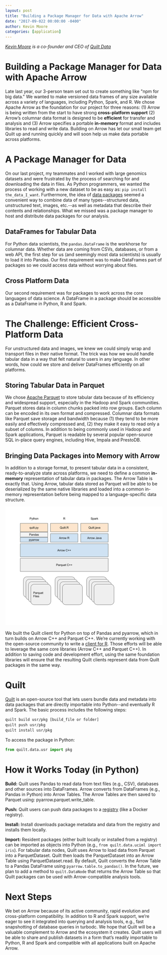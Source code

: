 ```yaml
---
layout: post
title: "Building a Package Manager for Data with Apache Arrow"
date: "2017-09-022 00:00:00 -0400"
author: Kevin Moore
categories: [application]
---
```

<!--
{% comment %}
Licensed to the Apache Software Foundation (ASF) under one or more
contributor license agreements.  See the NOTICE file distributed with
this work for additional information regarding copyright ownership.
The ASF licenses this file to you under the Apache License, Version 2.0
(the "License"); you may not use this file except in compliance with
the License.  You may obtain a copy of the License at

http://www.apache.org/licenses/LICENSE-2.0

Unless required by applicable law or agreed to in writing, software
distributed under the License is distributed on an "AS IS" BASIS,
WITHOUT WARRANTIES OR CONDITIONS OF ANY KIND, either express or implied.
See the License for the specific language governing permissions and
limitations under the License.
{% endcomment %}
-->

*[Kevin Moore][1] is a co-founder and CEO of [Quilt Data][2]*


Building a Package Manager for Data with Apache Arrow
========================
Late last year, our 3-person team set out to create something like "npm for big data." We wanted to make versioned data frames of any size available across a variety of languages, including Python, Spark, and R. We chose Apache Arrow as the foundation for our project for three reasons: (1) Arrow is being written from the start to have strong <b>cross-platform support</b> (2) Arrow’s columnar data format is designed to be <b>efficient</b> for transfer and analysis and (3) Arrow specifies a portable <b>in-memory</b> format and includes libraries to read and write data. Building on Arrow has let our small team get Quilt up and running quickly and will soon help us make data portable across platforms.

# A Package Manager for Data
On our last project, my teammates and I worked with large genomics datasets and were frustrated by the process of searching for and downloading the data in files. As Python programmers, we wanted the process of working with a new dataset to be as easy as: `pip install the_data_I_want`. Furthermore, the idea of [data packages][3] seemed a convenient way to combine data of many types--structured data, unstructured text, images, etc.--as well as metadata that describe their contents and relationships. What we missed was a package manager to host and distribute data packages for our analysis.

## DataFrames for Tabular Data
For Python data scientists, the `pandas.DataFrame` is the workhorse for columnar data. Whether data are coming from CSVs, databases, or from a web API, the first step for us (and seemingly most data scientists) is usually to load it into Pandas. Our first requirement was to make DataFrames part of packages so we could access data without worrying about files.

## Cross Platform Data
Our second requirement was for packages to work across the core languages of data science. A DataFrame in a package should be accessible as a DataFrame in Python, R and Spark.

# The Challenge: Efficient Cross-Platform Data
For unstructured data and images, we knew we could simply wrap and transport files in their native format. The trick was how we would handle tabular data in a way that felt natural to users in any language. In other words, how could we store and deliver DataFrames efficiently on all platforms.

## Storing Tabular Data in <b>Parquet</b>
We chose [Apache Parquet][4] to store tabular data because of its efficiency and widespread support, especially in the Hadoop and Spark communities. Parquet stores data in column chunks packed into row groups. Each column can be encoded in its own format and compressed. Columnar data formats like Parquet save storage and bandwidth because (1) they tend to be more easily and effectively compressed and, (2) they make it easy to read only a subset of columns.  In addition to being commonly used in Hadoop and Spark applications, Parquet is readable by several popular open-source SQL in-place query engines, including Hive, Impala and PrestoDB.

## Bringing Data Packages into Memory with <b>Arrow</b>
In addition to a storage format, to present tabular data in a consistent, ready-to-analyze state across platforms, we need to define a common <b>in-memory</b> representation of tabular data in packages. The Arrow Table is exactly that. Using Arrow, tabular data stored as Parquet will be able to be deserialized by the same native libraries and loaded into a common in-memory representation before being mapped to a language-specific data structure.

<img src="2017-08-16-quilt-arrow-block-diagram.svg"/>

We built the  Quilt client for Python on top of Pandas and pyarrow, which in turn builds on Arrow C++ and Parquet C++. We’re currently working with the open-source community to write a [client for R][5]. Those efforts will be able to leverage the same core libraries (Arrow C++ and Parquet C++). In addition to saving code and development effort, using the same foundation libraries will ensure that the resulting Quilt clients represent data from Quilt packages in the same way.

# Quilt
[Quilt](https://github.com/quiltdata/quilt) is an open-source tool that lets users bundle data and metadata into data packages that are directly importable into Python--and eventually R and Spark. The basic process includes the following steps:

```bash
quilt build usr/pkg [build_file or folder]
quilt push usr/pkg
quilt install usr/pkg
```

To access the package in Python:
```python
from quilt.data.usr import pkg
```

# How it Works Today (in Python)
<b>Build:</b>
Quilt uses Pandas to read data from text files (e.g., CSV), databases and other sources into DataFrames. Arrow converts from DataFrames (e.g., Pandas in Python) into Arrow Tables. The Arrow Tables are then saved to Parquet using:  pyarrow.parquet.write_table.

<b>Push:</b>
Quilt users can push data packages to a [registry](https://github.com/quiltdata/quilt-registry) (like a Docker registry).

<b>Install:</b>
Install downloads package metadata and data from the registry and installs them locally.

<b>Import:</b>
Resident packages (either built locally or installed from a registry) can be imported as objects into Python (e.g., `from quilt.data.uciml import iris`). For tabular data nodes, Quilt uses Arrow to load data from Parquet into a ParquetDataset. Quilt then loads the ParquetDataset into an Arrow Table using ParquetDataset.read. By default, Quilt converts the Arrow Table to a Pandas DataFrame using `pyarrow.table.to_pandas()`. In the future, we plan to add a method to `quilt.DataNode` that returns the Arrow Table so that Quilt packages can be used with Arrow-compatible analysis tools.

# Next Steps
We bet on Arrow because of its active community, rapid evolution and cross-platform compatibility. In addition to R and Spark support, we’re eager to see it integrated into querying and analysis tools, e.g., fast snapshotting of database queries in turbodc. We hope that Quilt will be a valuable complement to Arrow and the ecosystem it creates. Quilt users will be able to share and publish datasets in a form that’s readily importable to Python, R and Spark and compatible with all applications built on Apache Arrow.

[1]: https://www.linkedin.com/in/kevinemoore/
[2]: https://quiltdata.com
[3]: http://frictionlessdata.io/data-packages/
[4]: https://parquet.apache.org/
[5]: https://github.com/stillmatic/quiltr